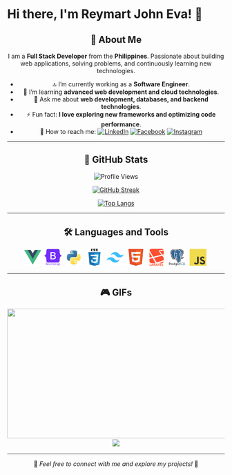 # Hi there, I'm Reymart John Eva! 👋

<div align="center">

## 🚀 About Me
I am a **Full Stack Developer** from the **Philippines**. Passionate about building web applications, solving problems, and continuously learning new technologies.

- 🔝 I’m currently working as a **Software Engineer**.
- 🌱 I’m learning **advanced web development and cloud technologies**.
- 💬 Ask me about **web development, databases, and backend technologies**.
- ⚡ Fun fact: **I love exploring new frameworks and optimizing code performance**.
- 📧 How to reach me: 
  [![LinkedIn](https://img.shields.io/badge/-LinkedIn-blue?style=flat&logo=Linkedin&logoColor=white)](your-linkedin-url) 
  [![Facebook](https://img.shields.io/badge/-Facebook-1877F2?style=flat&logo=Facebook&logoColor=white)](your-facebook-url) 
  [![Instagram](https://img.shields.io/badge/-Instagram-E4405F?style=flat&logo=Instagram&logoColor=white)](your-instagram-url)

---

## 💊 GitHub Stats
![Profile Views](https://komarev.com/ghpvc/?username=reymartjohneva&style=flat-square&color=blue)

[![GitHub Streak](https://github-readme-streak-stats.herokuapp.com/?user=reymartjohneva&theme=dark&background=000000)](https://git.io/streak-stats)

[![Top Langs](https://github-readme-stats.vercel.app/api/top-langs/?username=reymartjohneva&layout=compact&theme=vision-friendly-dark)](https://github.com/anuraghazra/github-readme-stats)

---

## 🛠️ Languages and Tools
<div>
  <img src="https://github.com/devicons/devicon/blob/master/icons/vuejs/vuejs-original.svg" title="Vue.js" alt="Vue.js" width="40" height="40"/>&nbsp;
  <img src="https://github.com/devicons/devicon/blob/master/icons/bootstrap/bootstrap-plain-wordmark.svg" title="Bootstrap" alt="Bootstrap" width="40" height="40"/>&nbsp;
  <img src="https://github.com/devicons/devicon/blob/master/icons/python/python-original.svg" title="Python" alt="Python" width="40" height="40"/>&nbsp;
  <img src="https://github.com/devicons/devicon/blob/master/icons/css3/css3-original-wordmark.svg" title="CSS3" alt="CSS3" width="40" height="40"/>&nbsp;
  <img src="https://github.com/devicons/devicon/blob/master/icons/tailwindcss/tailwindcss-original.svg" title="Tailwind CSS" alt="Tailwind CSS" width="40" height="40"/>&nbsp;
  <img src="https://github.com/devicons/devicon/blob/master/icons/html5/html5-original.svg" title="HTML5" alt="HTML5" width="40" height="40"/>&nbsp;
  <img src="https://github.com/devicons/devicon/blob/master/icons/laravel/laravel-plain-wordmark.svg" title="Laravel" alt="Laravel" width="40" height="40"/>&nbsp;
  <img src="https://github.com/devicons/devicon/blob/master/icons/postgresql/postgresql-original-wordmark.svg" title="PostgreSQL" alt="PostgreSQL" width="40" height="40"/>&nbsp;
  <img src="https://github.com/devicons/devicon/blob/master/icons/javascript/javascript-original.svg" title="JavaScript" alt="JavaScript" width="40" height="40"/>&nbsp;
</div>

---

## 🎮 GIFs
<div align="center">
  <img src="https://media.giphy.com/media/dWesBcTLavkZuG35MI/giphy.gif" width="600" height="300"/>
</div>

<div id="header" align="center">
  <img src="https://media.giphy.com/media/M9gbBd9nbDrOTu1Mqx/giphy.gif" width="100"/>
</div>

---

🌟 *Feel free to connect with me and explore my projects!* 🚀

</div>
